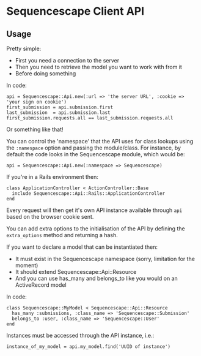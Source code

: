 Sequencescape Client API
========================

Usage
-----

Pretty simple:

* First you need a connection to the server
* Then you need to retrieve the model you want to work with from it
* Before doing something

In code:

    api = Sequencescape::Api.new(:url => 'the server URL', :cookie => 'your sign on cookie')
    first_submission = api.submission.first
    last_submission  = api.submission.last
    first_submission.requests.all == last_submission.requests.all

Or something like that!

You can control the 'namespace' that the API uses for class lookups using the `:namespace` option and passing the module/class.  For instance,
by default the code looks in the Sequencescape module, which would be:

    api = Sequencescape::Api.new(:namespace => Sequencescape)

If you're in a Rails environment then:

    class ApplicationController < ActionController::Base
      include Sequencescape::Api::Rails::ApplicationController
    end

Every request will then get it's own API instance available through `api` based on the browser cookie sent.

You can add extra options to the initialisation of the API by defining the `extra_options` method and returning a hash.

If you want to declare a model that can be instantiated then:

* It must exist in the Sequencescape namespace (sorry, limitation for the moment)
* It should extend Sequencescape::Api::Resource
* And you can use has_many and belongs_to like you would on an ActiveRecord model

In code:

    class Sequencescape::MyModel < Sequencescape::Api::Resource
      has_many :submissions, :class_name => 'Sequencescape::Submission'
      belongs_to :user, :class_name => 'Sequencescape::User'
    end

Instances must be accessed through the API instance, i.e.:

    instance_of_my_model = api.my_model.find('UUID of instance')

